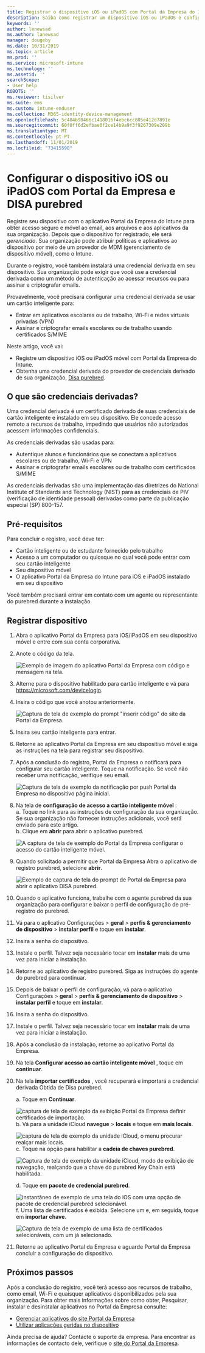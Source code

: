```yaml
---
title: Registrar o dispositivo iOS ou iPadOS com Portal da Empresa do Intune e DISA purebred
description: Saiba como registrar um dispositivo iOS ou iPadOS e configurar a autenticação de credencial derivada com DISA purebred.
keywords: ''
author: lenewsad
ms.author: lanewsad
manager: dougeby
ms.date: 10/31/2019
ms.topic: article
ms.prod: ''
ms.service: microsoft-intune
ms.technology: ''
ms.assetid: ''
searchScope:
- User help
ROBOTS: ''
ms.reviewer: tisilver
ms.suite: ems
ms.custom: intune-enduser
ms.collection: M365-identity-device-management
ms.openlocfilehash: 5c484b98466c1418016f4ebc6cc805e412d7891e
ms.sourcegitcommit: 60f0ff6d2efbae0f2ce14b9a9f3f9267309e209b
ms.translationtype: MT
ms.contentlocale: pt-PT
ms.lasthandoff: 11/01/2019
ms.locfileid: "73415598"
---
```

# <a name="set-up-ios-or-ipados-device-with-company-portal-and-disa-purebred"></a>Configurar o dispositivo iOS ou iPadOS com Portal da Empresa e DISA purebred  

Registre seu dispositivo com o aplicativo Portal da Empresa do Intune para obter acesso seguro e móvel ao email, aos arquivos e aos aplicativos da sua organização. Depois que o dispositivo for registrado, ele será *gerenciado*. Sua organização pode atribuir políticas e aplicativos ao dispositivo por meio de um provedor de MDM (gerenciamento de dispositivo móvel), como o Intune.  

Durante o registro, você também instalará uma credencial derivada em seu dispositivo. Sua organização pode exigir que você use a credencial derivada como um método de autenticação ao acessar recursos ou para assinar e criptografar emails. 

Provavelmente, você precisará configurar uma credencial derivada se usar um cartão inteligente para:

* Entrar em aplicativos escolares ou de trabalho, Wi-Fi e redes virtuais privadas (VPN)
* Assinar e criptografar emails escolares ou de trabalho usando certificados S/MIME  

Neste artigo, você vai:  

   * Registre um dispositivo iOS ou iPadOS móvel com Portal da Empresa do Intune.  
   * Obtenha uma credencial derivada do provedor de credenciais derivado de sua organização, [Disa purebred](https://cyber.mil/pki-pke/purebred/).  

## <a name="what-are-derived-credentials"></a>O que são credenciais derivadas?  
Uma credencial derivada é um certificado derivado de suas credenciais de cartão inteligente e instalado em seu dispositivo. Ele concede acesso remoto a recursos de trabalho, impedindo que usuários não autorizados acessem informações confidenciais.  

As credenciais derivadas são usadas para: 
* Autentique alunos e funcionários que se conectam a aplicativos escolares ou de trabalho, Wi-Fi e VPN
* Assinar e criptografar emails escolares ou de trabalho com certificados S/MIME

As credenciais derivadas são uma implementação das diretrizes do National Institute of Standards and Technology (NIST) para as credenciais de PIV (verificação de identidade pessoal) derivadas como parte da publicação especial (SP) 800-157.  

## <a name="prerequisites"></a>Pré-requisitos

 Para concluir o registro, você deve ter:

* Cartão inteligente ou de estudante fornecido pelo trabalho
* Acesso a um computador ou quiosque no qual você pode entrar com seu cartão inteligente
* Seu dispositivo móvel
* O aplicativo Portal da Empresa do Intune para iOS e iPadOS instalado em seu dispositivo   

Você também precisará entrar em contato com um agente ou representante do purebred durante a instalação.      

## <a name="enroll-device"></a>Registrar dispositivo  
1. Abra o aplicativo Portal da Empresa para iOS/iPadOS em seu dispositivo móvel e entre com sua conta corporativa.  

2. Anote o código da tela.  

    ![Exemplo de imagem do aplicativo Portal da Empresa com código e mensagem na tela.](./media/copy-code-intercede.png)  
3. Alterne para o dispositivo habilitado para cartão inteligente e vá para https://microsoft.com/devicelogin. 
4. Insira o código que você anotou anteriormente.  

    ![Captura de tela de exemplo do prompt "inserir código" do site da Portal da Empresa.](./media/enter-code-intercede.png)   

5. Insira seu cartão inteligente para entrar.  
6. Retorne ao aplicativo Portal da Empresa em seu dispositivo móvel e siga as instruções na tela para registrar seu dispositivo.  
7. Após a conclusão do registro, Portal da Empresa o notificará para configurar seu cartão inteligente. Toque na notificação. Se você não receber uma notificação, verifique seu email.   

    ![Captura de tela de exemplo da notificação por push Portal da Empresa no dispositivo página inicial.](./media/action-required-in-app-intercede.png)  
8. Na tela de **configuração de acesso a cartão inteligente móvel** :  
    a. Toque no link para as instruções de configuração da sua organização. Se sua organização não fornecer instruções adicionais, você será enviado para este artigo.  
    b. Clique em **abrir** para abrir o aplicativo purebred.  

    ![A captura de tela de exemplo do Portal da Empresa configurar o acesso do cartão inteligente móvel.](./media/smart-card-open-disa-purebred.png)  
9. Quando solicitado a permitir que Portal da Empresa Abra o aplicativo de registro purebred, selecione **abrir**.   

    ![Exemplo de captura de tela do prompt de Portal da Empresa para abrir o aplicativo DISA purebred.](./media/open-app-prompt-disa-purbred.png)  
10. Quando o aplicativo funciona, trabalhe com o agente purebred da sua organização para configurar e baixar o perfil de configuração de pré-registro do purebred.   
11. Vá para o aplicativo Configurações > **geral** > **perfis & gerenciamento de dispositivo** > **instalar perfil** e toque em **instalar**.  
12. Insira a senha do dispositivo.  
13. Instale o perfil. Talvez seja necessário tocar em **instalar** mais de uma vez para iniciar a instalação. 
14. Retorne ao aplicativo de registro purebred. Siga as instruções do agente do purebred para continuar.  
 
15. Depois de baixar o perfil de configuração, vá para o aplicativo Configurações > **geral** > **perfis & gerenciamento de dispositivo** > **instalar perfil** e toque em **instalar**.   
16.  Insira a senha do dispositivo.
17. Instale o perfil. Talvez seja necessário tocar em **instalar** mais de uma vez para iniciar a instalação. 
18. Após a conclusão da instalação, retorne ao aplicativo Portal da Empresa.  
19.  Na tela **Configurar acesso ao cartão inteligente móvel** , toque em **continuar**.  

20. Na tela **importar certificados** , você recuperará e importará a credencial derivada Obtida de Disa purebred.  

    a. Toque em **Continuar**.   

    ![captura de tela de exemplo da exibição Portal da Empresa definir certificados de importação.](./media/import-certificate-disa-purebred.png)  
    b. Vá para a unidade iCloud **navegue** > **locais** e toque em **mais locais**.  

    ![captura de tela de exemplo da unidade iCloud, o menu procurar realçar mais locais.](./media/icloud-drive-more-locations.png)  
    c. Toque na opção para habilitar a **cadeia de chaves purebred**.  

    ![Captura de tela de exemplo da unidade iCloud, modo de exibição de navegação, realçando que a chave do purebred Key Chain está habilitada.](./media/icloud-drive-enable-purebred-keychain.png)   

    d. Toque em **pacote de credencial purebred**.  

    ![instantâneo de exemplo de uma tela do iOS com uma opção de pacote de credencial purebred selecionável.](./media/purebred-credential-package.png)  
    f. Uma lista de certificados é exibida. Selecione um e, em seguida, toque em **importar chave**.  

    ![Captura de tela de exemplo de uma lista de certificados selecionáveis, com um já selecionado.](./media/import-purebred-keychain.png) 
21. Retorne ao aplicativo Portal da Empresa e aguarde Portal da Empresa concluir a configuração do dispositivo.   

## <a name="next-steps"></a>Próximos passos  
Após a conclusão do registro, você terá acesso aos recursos de trabalho, como email, Wi-Fi e quaisquer aplicativos disponibilizados pela sua organização. Para obter mais informações sobre como obter, Pesquisar, instalar e desinstalar aplicativos no Portal da Empresa consulte:

* [Gerenciar aplicativos do site Portal da Empresa](manage-apps-cpweb.md)  
* [Utilizar aplicações geridas no dispositivo](use-managed-apps-on-your-device-ios.md)  

Ainda precisa de ajuda? Contacte o suporte da empresa. Para encontrar as informações de contacto dele, verifique o [site do Portal da Empresa](https://go.microsoft.com/fwlink/?linkid=2010980).
